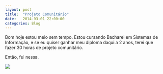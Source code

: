 ```yaml
---
layout: post
title:  "Projeto Comunitário"
date:   2014-03-01 22:00:00
categories: Blog
---
```


Bom hoje estou meio sem tempo. Estou cursando Bacharel em Sistemas de Informação, e se eu quiser ganhar meu diploma daqui a 2 anos, terei que fazer 30 horas de projeto comunitário.

Então, fui nessa.

<img src="/img/posts/bicibleta.png" />
